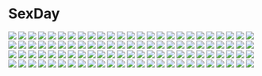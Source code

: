 # SexDay
![](https://konachan.com/image/27c2d9ac34de6c72ed1d7042928fe4ff/Konachan.com%20-%20151676%20asuka_%28senran_kagura%29%20blush%20breast_hold%20breasts%20cleavage%20ikaruga%20kabashima_yousuke%20katsuragi%20megami%20nude%20onsen%20scan%20senran_kagura%20water%20wet.jpg)
![](https://konachan.com/image/b97c426b1c4e4baa8a0ee7ead4e65e21/Konachan.com%20-%2029032%20shakugan_no_shana%20shana%20sword%20weapon.jpg)
![](https://konachan.com/jpeg/9a3c06bae88d11e54c46c24b88be01b6/Konachan.com%20-%20141949%20blonde_hair%20breast_grab%20breasts%20censored%20fault%20game_cg%20hayama_rika%20nipples%20open_shirt%20panties%20school_uniform%20spread_legs%20taka_tony%20underwear.jpg)
![](https://konachan.com/image/a5d4ffc0f677c5e402765c5ed5d03a90/Konachan.com%20-%20127882%20boots%20crossover%20green_hair%20gumi%20headphones%20macross%20macross_frontier%20nou%20ranka_lee%20stars%20thighhighs%20vocaloid.jpg)
![](https://konachan.com/jpeg/b936683cbb8239bd98bfb4b82ad67d9c/Konachan.com%20-%20213353%20black_hair%20brown_eyes%20glasses%20group%20kneehighs%20original%20pantyhose%20sarekoube%20school_uniform%20short_hair.jpg)
![](https://konachan.com/image/fe1c803b125cebcfcd4d0c98ac0c556e/Konachan.com%20-%2089365%20guitar%20hachi_shoku%20hatsune_miku%20instrument%20school_uniform%20vocaloid.jpg)
![](https://konachan.com/image/b83973b6f04441cb4486f086a4581c15/Konachan.com%20-%20236155%20arsenixc%20autumn%20bicycle%20building%20city%20clouds%20landscape%20leaves%20love_money_rock%27n%27roll%20nobody%20petals%20realistic%20scenic%20sky%20sunset%20tree%20watermark.jpg)
![](https://konachan.com/jpeg/51f4de78c4487651f7f9f2f4372cdabd/Konachan.com%20-%20268188%20blue_eyes%20brown_hair%20dress%20flowers%20gloves%20granblue_fantasy%20headband%20kakage%20long_hair%20petals%20rose%20rosetta_%28granblue_fantasy%29%20stockings%20thighhighs.jpg)
![](https://konachan.com/image/b67ab9324d49f139f3c7d25a99f2bc34/Konachan.com%20-%2058269%20ass%20bath%20itou_noiji%20nude%20scan%20shakugan_no_shana%20shana.jpg)
![](https://konachan.com/jpeg/bee22058a7581f1eaa7524b8b59c9010/Konachan.com%20-%20233215%20anthropomorphism%20blush%20brown_hair%20chibi%20fang%20hanomido%20ikazuchi_%28kancolle%29%20kantai_collection%20pantyhose%20school_uniform%20short_hair%20skirt%20white.jpg)
![](https://konachan.com/image/ac59b5a9a83a46bcf0b7e8ff3a7191d1/Konachan.com%20-%20193501%20christmas%20cross%20forest%20hat%20original%20santa_costume%20santa_hat%20scenic%20seeker%20tree.jpg)
![](https://konachan.com/jpeg/8a11f74fa6ff572b83bc89c32f809c87/Konachan.com%20-%20132345%20amasaka_takashi%20blush%20breasts%20kohinata_yuuka%20koi_mekuri_clover%20long_hair%20nipples%20no_bra%20open_shirt%20orange_eyes%20panties%20red_hair%20thighhighs%20underwear.jpg)
![](https://konachan.com/image/cac52c7e02c63cfd39a05d534a5fe301/Konachan.com%20-%20128341%20ano_natsu_de_matteru%20cum%20harmaline%20nude%20tanigawa_kanna%20tears.jpg)
![](https://konachan.com/image/000343fd44161089ddd0c6bd670d3afb/Konachan.com%20-%2061516%202girls%20kirishima_akari%20kirishima_kotone%20nyan_koi%21%20school_uniform%20yuki_usagi_%28mofurafu%29.jpg)
![](https://konachan.com/image/39f9dae8e31f0adca8af7d78c20451e3/Konachan.com%20-%2094446%20black_hair%20flowers%20houraisan_kaguya%20kieta%20red_eyes%20skirt%20touhou%20water.jpg)
![](https://konachan.com/image/3bcd22f45a0dd408eb33a25854f34c53/Konachan.com%20-%20302495%20close%20hatsune_miku%20long_hair%20tagme_%28artist%29%20twintails%20vocaloid.jpg)
![](https://konachan.com/jpeg/97b91b956bb9b4043073c9b17a1c2225/Konachan.com%20-%20255282%20akio%20aoi_tori%20aqua_eyes%20breast_grab%20breasts%20brown_eyes%20brown_hair%20censored%20cunnilingus%20game_cg%20long_hair%20navel%20nipples%20nude%20ponytail%20sex%20twintails.jpg)
![](https://konachan.com/jpeg/2920ecbddf6f6e449faa71960dfc466d/Konachan.com%20-%20210548%20black_hair%20crossover%20gia%20glasses%20gradient%20inkling%20kantai_collection%20long_hair%20original%20red_eyes%20splatoon%20thighhighs%20third-party_edit%20weapon.jpg)
![](https://konachan.com/image/01d2f8d85d4c81472444da6187cd508a/Konachan.com%20-%20213741%20autumn%20blue_eyes%20go_robots%20headband%20leaves%20long_hair%20orange_hair%20original.jpg)
![](https://konachan.com/jpeg/46a0cc7e758d33c16536f21695b1ef13/Konachan.com%20-%20271258%202girls%20blue_eyes%20blush%20boo%20bowsette%20choker%20crown%20dress%20fang%20gloves%20horns%20loli%20long_hair%20shouu-kun%20sketch%20tail%20white%20white_hair%20wink%20wristwear.jpg)
![](https://konachan.com/jpeg/3bf8b1e4e90beb17113f969563e7a8d1/Konachan.com%20-%20212319%202girls%20building%20city%20original%20scenic%20school_uniform%20tagme_%28artist%29.jpg)
![](https://konachan.com/jpeg/0e032aa80fead4193047d2266dfaf9df/Konachan.com%20-%20140834%20brown_hair%20cule_zeria%20dakara_boku_wa_h_ga_dekinai%20lisara_restall%20long_hair%20red_eyes%20red_hair%20ribbons%20stars%20thighhighs.jpg)
![](https://konachan.com/image/c26753c839145b8d9d6fcded17c370e1/Konachan.com%20-%20280244%20card_captor_sakura%20clamp%20daidouji_tomoyo%20kero%20kinomoto_sakura%20kinomoto_touya%20scan%20tsukishiro_yukito.jpg)
![](https://konachan.com/image/b49dbc31a364692b6314cf9439faffbf/Konachan.com%20-%2054440%20bra%20radatorm%20short_hair%20tagme%20underwear.jpg)
![](https://konachan.com/image/8151bc1c27c303efc37b287a69d5971c/Konachan.com%20-%2062763%20aria.jpg)
![](https://konachan.com/image/8b7e6a650e9cda32d0d9bd4b0fd40686/Konachan.com%20-%207850%20ball%20cherry_blossoms%20flowers%20japanese_clothes%20kiriyama_sakura%20pink_hair%20red_eyes%20sakura_musubi.jpg)
![](https://konachan.com/image/e6a7defa98ef8c8176c54c981c60f26f/Konachan.com%20-%20115116%20blue_eyes%20blue_hair%20christmas%20da_capo%20da_capo_dream_x%27mas%20hat%20refeia%20santa_costume%20scarf%20short_hair%20thighhighs.jpg)
![](https://konachan.com/image/5b14de92a07ee5914c8dbee535c1fd42/Konachan.com%20-%2048412%20gothic%20goth-loli%20hatsune_miku%20lolita_fashion%20parody%20rozen_maiden%20vocaloid.jpg)
![](https://konachan.com/image/84b306b865223348b98e98383c5d8eee/Konachan.com%20-%20112648%20black_hair%20book%20cherry_blossoms%20chibi%20flowers%20japanese_clothes%20kimono%20long_hair%20original.jpg)
![](https://konachan.com/image/2870ee3c0dcd4dffebd950494803248d/Konachan.com%20-%2024214%20alucard%20hellsing.jpg)
![](https://konachan.com/image/368c18225c7827b1943ae4122655ed90/Konachan.com%20-%20145460%20amagi_kazuya%20bed%20black_hair%20blush%20bondage%20breasts%20exception%20game_cg%20long_hair%20nipples%20panties%20shiromiko%20underwear%20wet.jpg)
![](https://konachan.com/image/e1d05bc604b387e1d598ad586434da20/Konachan.com%20-%2012527%20tagme.jpg)
![](https://konachan.com/jpeg/fe193a6e03b64b7b10bdf5973e81ce25/Konachan.com%20-%20157766%20clouds%20feathers%20japanese_clothes%20miko%20nibiiro_shizuka%20original%20red_eyes%20red_hair%20sky%20tagme%20wings.jpg)
![](https://konachan.com/jpeg/44e37db1ff4fcef458fd259891f4c69f/Konachan.com%20-%20214826%20blush%20bow%20brown_eyes%20brown_hair%20cropped%20fujita_hidetoshi%20long_hair%20original%20scan%20school_uniform%20tree.jpg)
![](https://konachan.com/image/50fa2afb81562a076ce24f724fd148bf/Konachan.com%20-%2049254%20blush%20breasts%20cleavage%20cosplay%20elbow_gloves%20gloves%20halo%20kanzaki_kaori%20long_hair%20ponytail%20purple_eyes%20purple_hair%20thighhighs%20waitress%20white.jpg)
![](https://konachan.com/image/19a01a83d5c1d56538cd60d95b3c8618/Konachan.com%20-%2051920%20black_hair%20bra%20brown_eyes%20kotegawa_yui%20panties%20to_love_ru%20underwear.jpg)
![](https://konachan.com/jpeg/8f3ea25e59780b06aba5f91bc5dde3e9/Konachan.com%20-%2035202%20cuffs_%28studio%29%20garden_%28galge%29%20himemiya_ruri.jpg)
![](https://konachan.com/image/07e1df301be8d9821d95320784453fee/Konachan.com%20-%206640%20black_eyes%20black_hair%20forest%20japanese_clothes%20kimono%20leaves%20ponytail%20tagme%20tree.jpg)
![](https://konachan.com/image/430e17d79dca1928c343970d5adb0e3c/Konachan.com%20-%20260218%20animal%20brown_hair%20building%20cat%20city%20clouds%20.l.l%20original%20scenic%20short_hair%20sky%20teddy_bear.jpg)
![](https://konachan.com/jpeg/aba74e9292f7dc4046ba87bf3faec4c6/Konachan.com%20-%20204980%20aqua_eyes%20blue_hair%20breasts%20cleavage%20cropped%20crown%20hatsune_miku%20long_hair%20navel%20nude%20tattoo%20tidsean%20twintails%20vocaloid.jpg)
![](https://konachan.com/image/5dbedf570b893d5e62b8e9dee6122e9d/Konachan.com%20-%2073296%20blonde_hair%20boots%20dress%20hat%20long_hair%20red_eyes%20ribbons%20touhou%20yakumo_yukari.jpg)
![](https://konachan.com/jpeg/9fe1635d486ef93d98e61fdae1cbbf4d/Konachan.com%20-%20238089%20blush%20breasts%20brown_eyes%20brown_hair%20building%20cleavage%20clouds%20cosplay%20cross%20dress%20green_eyes%20necklace%20ponytail%20short_hair%20shorts%20sky%20white_hair.jpg)
![](https://konachan.com/jpeg/eec02ab7b32ab1b8dadeda901bd696ad/Konachan.com%20-%20140935%20bed%20bishoujo_mangekyou%20blue_hair%20blush%20game_cg%20happoubi_jin%20long_hair%20nipples%20nipple_slip%20omega_star%20panties%20sawatari_shizuku%20underwear.jpg)
![](https://konachan.com/image/51d8b3d041f3a179d81921639474e292/Konachan.com%20-%20130782%20hakurei_reimu%20night%20petals%20touhou%20ume_%28plumblossom%29.jpg)
![](https://konachan.com/image/8186b1d87f080b24d76c126b13ee6dd4/Konachan.com%20-%20113070%20ass%20breasts%20hirasawa_ui%20k-on%21%20nipples%20nozomi-y%20nude%20pussy%20uncensored.jpg)
![](https://konachan.com/image/23485db5d249fe20987d6600a0962ed4/Konachan.com%20-%209187%20apron%20mahou_shoujo_lyrical_nanoha%20mahou_shoujo_lyrical_nanoha_strikers%20nopan%20teana_lanster%20thighhighs%20white.jpg)
![](https://konachan.com/image/b1999725c526f4683f21d947e94597c2/Konachan.com%20-%2010926%20blush%20dressing%20green_hair%20loli%20moetan%20nijihara_ink%20nishio_kouhaku%20panties%20pastel_ink%20suzuki_remi%20tanaka_rina%20underwear.jpg)
![](https://konachan.com/jpeg/09a2d1a91e73496dc3d40d384d2fdda2/Konachan.com%20-%20219817%20black_hair%20blue_hair%20blush%20compile_heart%20cunnilingus%20date_a_live%20game_cg%20itsuka_shidou%20sting%20tokisaki_kurumi%20tsunako.jpg)
![](https://konachan.com/jpeg/a79492c1b5eecb2837e0754588f1ea14/Konachan.com%20-%20303042%20nijisanji%20ratna_petit%20yumenone_%28conectarts%29.jpg)
![](https://konachan.com/jpeg/2da495078a2e9625cf336d04fdb839f3/Konachan.com%20-%2017897%20sunabouzu%20vector.jpg)
![](https://konachan.com/image/5489207a13b48d431f9b00ca2905cb45/Konachan.com%20-%2093566%20black_hair%20breasts%20cleavage%20fan%20flowers%20japanese_clothes%20jpeg_artifacts.jpg)
![](https://konachan.com/jpeg/15b89f5b9e32543be9036ca0c7db1394/Konachan.com%20-%20115066%20bath%20breast_grab%20breasts%20brown_hair%20fingering%20game_cg%20koi_de_wa_naku%20makishima_yumi%20nipples%20nude%20short_hair%20shower%20tomose_shunsaku%20wet.jpg)
![](https://konachan.com/jpeg/ad7e0a166859607723f891750121d813/Konachan.com%20-%20242238%20ass%20breasts%20brown_hair%20fate_extra%20fate_extra_ccc%20fate_%28series%29%20horns%20long_hair%20otinksan%20panties%20petals%20signed%20thighhighs%20underwear%20yellow_eyes.jpg)
![](https://konachan.com/image/bc51151f4c1edac28a2c207fd9787ac3/Konachan.com%20-%20249149%20cherry_blossoms%20dao_dao%20flowers%20landscape%20nobody%20original%20scenic%20spring%20tree.jpg)
![](https://konachan.com/image/686bff4ab2470ecc547c9760e06f91b0/Konachan.com%20-%2080588%20fate_testarossa%20flat_chest%20loli%20mahou_shoujo_lyrical_nanoha%20nude%20takamachi_nanoha%20yuri.jpg)
![](https://konachan.com/jpeg/a661fe210de996518f5e9b65bf194aa9/Konachan.com%20-%20214463%20armor%20cape%20fire_emblem%20headband%20kachi%20kamui_%28fire_emblem%29%20long_hair%20pink_hair%20pointed_ears%20red_eyes%20sword%20water%20weapon%20white.jpg)
![](https://konachan.com/image/bf6c34737638e1eb2baa2e9f6578ff20/Konachan.com%20-%2030081%20sky%20tagme.jpg)
![](https://konachan.com/image/5427ab359c2659dbe2a207395cf78e0c/Konachan.com%20-%20162259%20komeiji_satori%20no_bra%20pen-zin%20pink_hair%20red_eyes%20touhou.jpg)
![](https://konachan.com/image/8cfc8c9eee7c45512c3abe315b0f96fd/Konachan.com%20-%2041556%20moegaku%20tukishima_moe.jpg)
![](https://konachan.com/image/121cffe551dcf48323b10f4350288336/Konachan.com%20-%20104405%20all_male%20gokudera_hayato%20hibari_kyouya%20katekyou_hitman_reborn%20lambo%20male%20rokudou_mukuro%20sasagawa_ryohei%20sawada_tsunayoshi%20yamamoto_takeshi.jpg)
![](https://konachan.com/image/785d33d3408477649c06f62926538d09/Konachan.com%20-%2091834%20hatsune_miku%20vocaloid.jpg)
![](https://konachan.com/jpeg/1903ad0ff19a7ff17b3ff51af80ca14c/Konachan.com%20-%20243593%202girls%20aqua_eyes%20blush%20clouds%20drink%20flowers%20grass%20hoodie%20hoshizora_rin%20kneehighs%20orange_hair%20ponytail%20short_hair%20skirt%20sky%20tree%20yellow_eyes.jpg)
![](https://konachan.com/jpeg/7b402af7e3f1a10b8da3e116a5e9d583/Konachan.com%20-%20223223%20ass%20blonde_hair%20bloomers%20blush%20cameltoe%20game_cg%20iris_pumila%20loli%20lolita_fashion%20miyasu_risa%20onomatope%2A%20red_eyes%20ribbons%20twintails.jpg)
![](https://konachan.com/image/b40de17939da733fd92cee173418f5c3/Konachan.com%20-%2076446%202girls%20breasts%20brown_hair%20dress%20headdress%20hijiri_byakuren%20kieta%20long_hair%20nipples%20purple_hair%20short_hair%20shoujo_ai%20topless%20toramaru_shou%20touhou.jpg)
![](https://konachan.com/image/8f951fcd1bff51062cf823203ea070f6/Konachan.com%20-%20209860%20aeolian_%28wlop%29%20black_hair%20butterfly%20dress%20elbow_gloves%20gloves%20original%20wlop.jpg)
![](https://konachan.com/image/f5eea5ede369cc2e702073a7736b19b0/Konachan.com%20-%2058222%20f-ism%20glasses%20murakami_suigun%20ribbons%20school_uniform.jpg)
![](https://konachan.com/jpeg/6c1aaa34acd1ddf8a544187ebaa96e41/Konachan.com%20-%20146832%20blush%20breasts%20brown_hair%20censored%20game_cg%20nipples%20no_bra%20paizuri%20penis%20ponytail%20racer_%28magnet%29%20school_uniform%20sinclient%20yanase_mai.jpg)
![](https://konachan.com/jpeg/c68848afee2348b7f3d90556ecec1870/Konachan.com%20-%2095360%20black_hair%20bra%20breasts%20game_cg%20glasses%20hazumi_rio%20long_hair%20nipples%20open_shirt%20panties%20pantyhose%20petapeta%20school_uniform%20spread_legs%20underwear.jpg)
![](https://konachan.com/jpeg/ddff0fa7031f290eed7fdfff1268f56c/Konachan.com%20-%20199117%20akaha_06%20animal_ears%20catgirl%20cum%20fellatio%20final_fantasy%20final_fantasy_xiv%20glasses%20miqo%27te%20penis%20tail%20uncensored.jpg)
![](https://konachan.com/image/f75c3a434dbb2dabb17bedc00680e022/Konachan.com%20-%20147340%20clouds%20dress%20feathers%20minazuki_randoseru%20pink_hair%20precure%20sword%20weapon%20wings%20yes%21_precure_5%20yumehara_nozomi.jpg)
![](https://konachan.com/image/bd269bff182aafdcfe057521f6627a12/Konachan.com%20-%2041876%20althea%20blonde_hair%20blue_eyes%20flowers%20luminous_arc%20pink_hair%20tiara%20wedding%20wedding_attire.jpg)
![](https://konachan.com/image/e7f986c78e009fcc9de865ab540e1815/Konachan.com%20-%20108637%202girls%20barefoot%20bed%20blonde_hair%20blue_eyes%20eila_ilmatar_juutilainen%20green_eyes%20ixi%20long_hair%20sanya_v_litvyak%20strike_witches%20white_hair.jpg)
![](https://konachan.com/jpeg/26a726cbd37fb4d62e0f4dcc30b5fc3d/Konachan.com%20-%20266634%20animal%20blonde_hair%20blue_eyes%20blush%20breasts%20cat%20cleavage%20dengeki_moeoh%20dress%20flowers%20long_hair%20petals%20tatekawa_mako%20watermark%20yellow_eyes.jpg)
![](https://konachan.com/image/a709fd3972c80f744352410bf45a52fc/Konachan.com%20-%2026958%20eyes_rutherford%20kanone_hilbert%20narumi_ayumu%20narumi_kiyotaka%20narumi_madoka%20spiral%20takamachi_ryoko%20takeuchi_rio%20tsuchiya_kirie%20yuizaka_hiyono.jpg)
![](https://konachan.com/image/a60e940c4f35ed74615e23553cdf2cb2/Konachan.com%20-%20105968%202girls%20bed%20black_hair%20brown_hair%20dress%20goth-loli%20lolita_fashion%20long_hair%20purple_eyes%20thighhighs.jpg)
![](https://konachan.com/jpeg/57c877aa66f36a00e872e211752d8c00/Konachan.com%20-%2059820%20ass%20bed%20bloomers%20gym_uniform%20hashimoto_takashi%20kasugano_sora%20long_hair%20ribbons%20shirt_lift%20tail%20yosuga_no_sora.jpg)
![](https://konachan.com/jpeg/2519ca8e8284436ec43e22f7ab6192a7/Konachan.com%20-%20274336%20blonde_hair%20brown_eyes%20close%20food%20long_hair%20nikaidou_saki%20oze_%28xyz_go_go11%29%20ponytail%20white%20zombie_land_saga.jpg)
![](https://konachan.com/image/a66dc6931e0c4365d7ef9e0900e37d0c/Konachan.com%20-%20202780%20black_hair%20blue_eyes%20book%20boots%20braids%20breasts%20cleavage%20collar%20gloves%20gotaishu%20kneehighs%20navel%20original%20pointed_ears%20tail%20twintails%20wings.jpg)
![](https://konachan.com/image/a63c4839d5ff8aca9834b96cca5aa09e/Konachan.com%20-%2053378%20blonde_hair%20blue_eyes%20bra%20censored%20doumyouji_sakura_%28volume7%29%20fue%20glasses%20nopan%20open_shirt%20pussy%20rococoworks%20spread_legs%20underwear%20volume7.jpg)
![](https://konachan.com/jpeg/11eb440484c2f1b73b070f76ad591487/Konachan.com%20-%20246019%20angel%20breasts%20cum%20game_cg%20kupika_%28x-overd%29%20nipples%20penis%20pussy%20sex%20tagme_%28artist%29%20uncensored%20x-overd.jpg)
![](https://konachan.com/image/9e6961902c12b6d242d322f676bc6f76/Konachan.com%20-%2097316%20blue_eyes%20blue_hair%20building%20city%20flowers%20neyagi%20original%20pantyhose%20scenic%20short_hair%20sky%20tree%20water.jpg)
![](https://konachan.com/image/0d016838b3aac5bdc780932cd1c506c2/Konachan.com%20-%2013284%20swimsuit%20tagme.jpg)
![](https://konachan.com/image/308187046d240325365fe8adbe405d44/Konachan.com%20-%20111683%20bra%20breasts%20cleavage%20garter_belt%20glasses%20gloves%20gun%20jpeg_artifacts%20megurine_luka%20open_shirt%20panties%20pink_hair%20torn_clothes%20underwear%20vocaloid%20weapon.jpg)
![](https://konachan.com/jpeg/c58e37c3333da21326ec246d4e3ff94d/Konachan.com%20-%20273683%202girls%20blue_eyes%20blush%20bow%20candy%20catgirl%20chocolate%20glasses%20green_eyes%20long_hair%20original%20scan%20skirt%20tail%20thighhighs%20tie%20twintails%20white_hair.jpg)
![](https://konachan.com/jpeg/aa863627b398cbc56af3988466c9cc61/Konachan.com%20-%20273635%20baram%20blonde_hair%20bow%20cat_smile%20close%20green_eyes%20hat%20loli%20long_hair%20mononobe_alice%20nijisanji%20white.jpg)
![](https://konachan.com/jpeg/ff19deeab82a0a5efff640c0cfa9e6ba/Konachan.com%20-%20290115%20bed%20blonde_hair%20blush%20breasts%20kiniro_mosaic%20kujou_karen%20long_hair%20minato_%28ojitan_gozaru%29%20navel%20nude%20sleeping.jpg)
![](https://konachan.com/jpeg/54e4106845f27ffe25d1bf56e7525c76/Konachan.com%20-%20253542%20bow%20fujiwara_no_mokou%20gray_hair%20ikurauni%20long_hair%20magic%20red_eyes%20touhou.jpg)
![](https://konachan.com/image/e1a3f52c2c51faaf0d039d25f60e3d89/Konachan.com%20-%20305483%20awa_yume%20blush%20bow%20braids%20breasts%20brown_hair%20kneehighs%20long_hair%20nipples%20no_bra%20open_shirt%20panties%20red_eyes%20skirt%20skirt_lift%20twintails%20underwear.jpg)
![](https://konachan.com/jpeg/3c87df11f4a52174b37ea8cd838d405e/Konachan.com%20-%20182354%20black_hair%20gun%20mechagirl%20reiuji_utsuho%20touhou%20ugume%20weapon.jpg)
![](https://konachan.com/jpeg/85ca340f76dc62d238c2b742e3313fc8/Konachan.com%20-%20208235%2014_%28vision5032%29%20barefoot%20love_live%21_school_idol_project%20nishikino_maki%20paper%20school_uniform%20yazawa_nico.jpg)
![](https://konachan.com/image/802bd82e8b971f6ee7e86fed0a679dd6/Konachan.com%20-%2056988%20blonde_hair%20gray_hair%20green_eyes%20green_hair%20hat%20long_hair%20red_eyes%20ribbons%20skirt%20sky%20suguri%20thighhighs%20touhou%20twintails%20vocaloid%20witch%20yellow_eyes.jpg)
![](https://konachan.com/image/d717f64e0c1c500f1490749dfbc64de5/Konachan.com%20-%2011308%20japanese_clothes%20kimono%20shingetsutan_tsukihime%20tohno_akiha.jpg)
![](https://konachan.com/image/eb1af73f09307b47fbff7b77d67d9276/Konachan.com%20-%20279407%20brown_eyes%20brown_hair%20flowers%20kneehighs%20long_hair%20original%20petals%20rose%20say_hana%20school_uniform%20skirt.jpg)
![](https://konachan.com/jpeg/d9036cefeaa7a9e2a14c68529a82330b/Konachan.com%20-%20206819%20aqua_eyes%20blonde_hair%20cropped%20dress%20elbow_gloves%20fate_stay_night%20fate_%28series%29%20gloves%20headdress%20panties%20sword%20underwear%20water%20weapon%20wet.jpg)
![](https://konachan.com/jpeg/137662826b6e99f2901831c58230ec39/Konachan.com%20-%20301356%20bloomers%20blush%20bow%20braids%20building%20catgirl%20city%20clouds%20food%20fruit%20green_hair%20horns%20long_hair%20original%20pink_hair%20shinoba%20shorts%20sky%20tail%20twintails.jpg)
![](https://konachan.com/jpeg/d181df63bd26bf91616ceab528e2b1a5/Konachan.com%20-%20278636%20apron%20bell%20blush%20bow%20breasts%20brown_hair%20candy%20chocolate%20foxgirl%20long_hair%20original%20pink_eyes%20ponytail%20sideboob%20tail%20usagihime%20valentine%20wink.jpg)
![](https://konachan.com/jpeg/8d5c452574b14f854ed87e3d07d5dc80/Konachan.com%20-%20235478%20anthropomorphism%20ball%20barefoot%20beach%20blue_eyes%20blush%20clouds%20i-401_%28kancolle%29%20ro-500_%28kancolle%29%20school_swimsuit%20sekira_ame%20swimsuit%20tree%20water.jpg)
![](https://konachan.com/image/666102ffb71a3f8730d429fcc3259c8f/Konachan.com%20-%20218108%20bikini%20breasts%20cleavage%20heart%20long_hair%20navel%20original%20papino%20pink_hair%20ponytail%20purple_eyes%20swimsuit%20water.jpg)
![](https://konachan.com/jpeg/4cf7fc4f895383a607968ae9931ebe4b/Konachan.com%20-%20130774%202girls%20bow%20dress%20hatsune_miku%20komine%20loli%20maid%20megurine_luka%20ribbons%20school_uniform%20skirt%20tie%20vocaloid.jpg)
![](https://konachan.com/jpeg/17f8521396a3a748be9f96c3e7fb691d/Konachan.com%20-%2064261%20blush%20breast_grab%20breasts%20game_cg%20glasses%20kitajima_kaede%20kitajima_sara%20maid%20nipples%20panties%20peko%20thighhighs%20underwear%20yuri.jpg)
